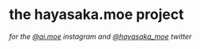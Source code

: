 # the hayasaka.moe project

*for the [@ai.moe](https://www.instagram.com/ai.moe/) instagram and [@hayasaka_moe](https://twitter.com/hayasaka_moe) twitter*